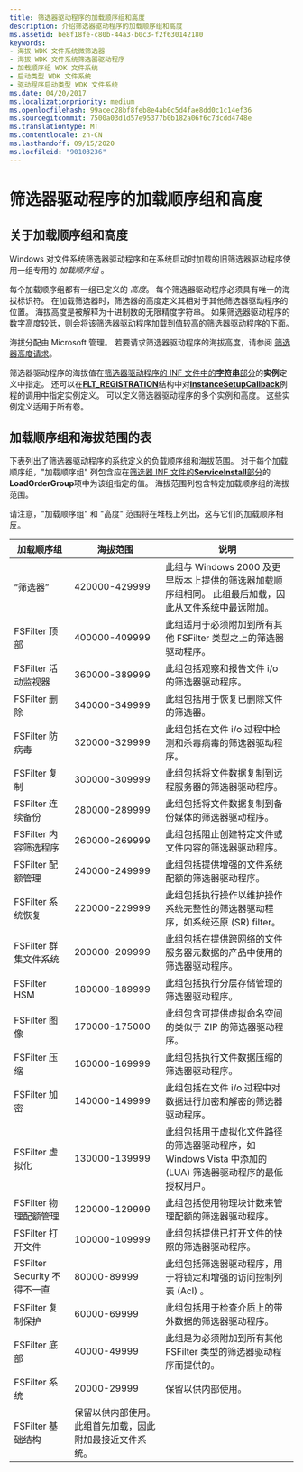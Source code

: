 ```yaml
---
title: 筛选器驱动程序的加载顺序组和高度
description: 介绍筛选器驱动程序的加载顺序组和高度
ms.assetid: be8f18fe-c80b-44a3-b0c3-f2f630142180
keywords:
- 海拔 WDK 文件系统微筛选器
- 海拔 WDK 文件系统筛选器驱动程序
- 加载顺序组 WDK 文件系统
- 启动类型 WDK 文件系统
- 驱动程序启动类型 WDK 文件系统
ms.date: 04/20/2017
ms.localizationpriority: medium
ms.openlocfilehash: 99acec28bf8feb8e4ab0c5d4fae8dd0c1c14ef36
ms.sourcegitcommit: 7500a03d1d57e95377b0b182a06f6c7dcdd4748e
ms.translationtype: MT
ms.contentlocale: zh-CN
ms.lasthandoff: 09/15/2020
ms.locfileid: "90103236"
---
```

# <a name="load-order-groups-and-altitudes-for-filter-drivers"></a>筛选器驱动程序的加载顺序组和高度

## <a name="about-load-order-groups-and-altitudes"></a>关于加载顺序组和高度

Windows 对文件系统筛选器驱动程序和在系统启动时加载的旧筛选器驱动程序使用一组专用的 *加载顺序组* 。

每个加载顺序组都有一组已定义的 *高度*。 每个筛选器驱动程序必须具有唯一的海拔标识符。 在加载筛选器时，筛选器的高度定义其相对于其他筛选器驱动程序的位置。 海拔高度是被解释为十进制数的无限精度字符串。 如果筛选器驱动程序的数字高度较低，则会将该筛选器驱动程序加载到值较高的筛选器驱动程序的下面。

海拔分配由 Microsoft 管理。 若要请求筛选器驱动程序的海拔高度，请参阅 [筛选器高度请求](minifilter-altitude-request.md)。

筛选器驱动程序的海拔值在[筛选器驱动程序的 INF 文件中的**字符串**部分](creating-an-inf-file-for-a-minifilter-driver.md)的**实例**定义中指定。 还可以在[**FLT_REGISTRATION**](/windows-hardware/drivers/ddi/fltkernel/ns-fltkernel-_flt_registration)结构中对[**InstanceSetupCallback**](/windows-hardware/drivers/ddi/fltkernel/nc-fltkernel-pflt_instance_setup_callback)例程的调用中指定实例定义。 可以定义筛选器驱动程序的多个实例和高度。 这些实例定义适用于所有卷。

## <a name="table-of-load-order-groups-and-altitude-ranges"></a>加载顺序组和海拔范围的表

下表列出了筛选器驱动程序的系统定义的负载顺序组和海拔范围。 对于每个加载顺序组，"加载顺序组" 列包含应在[筛选器 INF 文件的**ServiceInstall**部分](creating-an-inf-file-for-a-minifilter-driver.md)的**LoadOrderGroup**项中为该组指定的值。 海拔范围列包含特定加载顺序组的海拔范围。

请注意，"加载顺序组" 和 "高度" 范围将在堆栈上列出，这与它们的加载顺序相反。

加载顺序组 | 海拔范围 | 说明 |
| -------------- | -------------- | ----------- |
| “筛选器” | 420000-429999 | 此组与 Windows 2000 及更早版本上提供的筛选器加载顺序组相同。 此组最后加载，因此从文件系统中最远附加。 |
| FSFilter 顶部 | 400000-409999 | 此组适用于必须附加到所有其他 FSFilter 类型之上的筛选器驱动程序。 |
| FSFilter 活动监视器 | 360000-389999 | 此组包括观察和报告文件 i/o 的筛选器驱动程序。 |
| FSFilter 删除 | 340000-349999 | 此组包括用于恢复已删除文件的筛选器。 |
| FSFilter 防病毒 | 320000-329999 | 此组包括在文件 i/o 过程中检测和杀毒病毒的筛选器驱动程序。 |
| FSFilter 复制 | 300000-309999 | 此组包括将文件数据复制到远程服务器的筛选器驱动程序。 |
| FSFilter 连续备份 | 280000-289999 | 此组包括将文件数据复制到备份媒体的筛选器驱动程序。 |
| FSFilter 内容筛选程序 | 260000-269999 | 此组包括阻止创建特定文件或文件内容的筛选器驱动程序。 |
| FSFilter 配额管理 | 240000-249999 | 此组包括提供增强的文件系统配额的筛选器驱动程序。 |
| FSFilter 系统恢复 | 220000-229999 | 此组包括执行操作以维护操作系统完整性的筛选器驱动程序，如系统还原 (SR) filter。 |
| FSFilter 群集文件系统 | 200000-209999 | 此组包括在提供跨网络的文件服务器元数据的产品中使用的筛选器驱动程序。 |
| FSFilter HSM | 180000-189999 | 此组包括执行分层存储管理的筛选器驱动程序。 |
| FSFilter 图像 | 170000-175000 | 此组包含可提供虚拟命名空间的类似于 ZIP 的筛选器驱动程序。 |
| FSFilter 压缩 | 160000-169999 | 此组包括执行文件数据压缩的筛选器驱动程序。 |
| FSFilter 加密 | 140000-149999 | 此组包括在文件 i/o 过程中对数据进行加密和解密的筛选器驱动程序。 |
| FSFilter 虚拟化 | 130000-139999 | 此组包括用于虚拟化文件路径的筛选器驱动程序，如 Windows Vista 中添加的 (LUA) 筛选器驱动程序的最低授权用户。 |
| FSFilter 物理配额管理 | 120000-129999 | 此组包括使用物理块计数来管理配额的筛选器驱动程序。 |
| FSFilter 打开文件 | 100000-109999 | 此组包括提供已打开文件的快照的筛选器驱动程序。 |
| FSFilter Security 不得不一直 | 80000-89999 | 此组包括筛选器驱动程序，用于将锁定和增强的访问控制列表 (Acl) 。 |
| FSFilter 复制保护 | 60000-69999 | 此组包括用于检查介质上的带外数据的筛选器驱动程序。 |
| FSFilter 底部 | 40000-49999 | 此组是为必须附加到所有其他 FSFilter 类型的筛选器驱动程序而提供的。 |
| FSFilter 系统 | 20000-29999 | 保留以供内部使用。 |
| FSFilter 基础结构 | 保留以供内部使用。 此组首先加载，因此附加最接近文件系统。 |